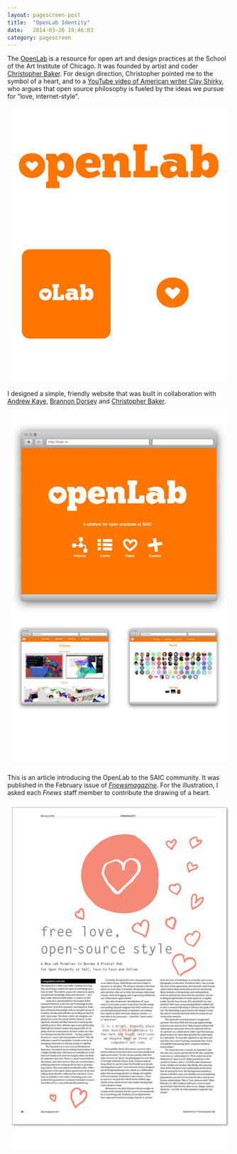 ```yaml
---
layout: pagescreen-post
title:  "OpenLab Identity"
date:   2014-03-26 19:46:03
category: pagescreen
---
```

<div class="page-content inset">
<div class="row">
	<div class="row">
            <div class="col-md-9">
                <p class="lead">The <a href="http://olab.io">OpenLab</a> is a resource for open art and design practices at the School of the Art Institute of Chicago. It was founded by artist and coder <a href="http://christopherbaker.net/">Christopher Baker</a>. For design direction, Christopher pointed me to the symbol of a heart, and to a <a href="https://www.youtube.com/watch?v=Xe1TZaElTAs#t=1">YouTube video of American writer Clay Shirky</a>, who argues that open source philosophy is fueled by the ideas we pursue for "love, internet-style".</p>
            </div>
        </div>
    <div class="col-md-12">
		<img class="img-responsive-pad" src="/imgs/olab1.jpg">
	</div>
	<div class="col-md-12">
		<img class="img-responsive-pad" src="/imgs/olab2.jpg">
	</div>
	<div class="row">
            <div class="col-md-9">
                <p class="lead">I designed a simple, friendly website that was built in collaboration with <a href="http://notandrewkay.net">Andrew Kaye</a>, <a href="http://brannondorsey.com">Brannon Dorsey</a> and <a href="http://christopherbaker.net">Christopher Baker</a>.</p>
            </div>
        </div>
	<div class="col-md-12">
		<img class="img-responsive-pad" src="/imgs/olab3.jpg">
	</div>
	<div class="col-md-12">
		<img class="img-responsive-pad" src="/imgs/olab5.jpg">
	</div>
	<div class="row">
            <div class="col-md-9">
                <p class="lead">This is an article introducing the OpenLab to the SAIC community. It was published in the February issue of <a href="http://fnewsmagazine.com/2014/02/free-love-open-source-style/"><i>Fnewsmagazine</i></a>. For the illustration, I asked each <i>Fnews</i> staff member to contribute the drawing of a heart.</p>
            </div>
        </div>
	  <div class="col-md-12">
		<img class="img-responsive-pad" src="/imgs/olab5_fnews.jpg">
	</div>


</div>
</div>
